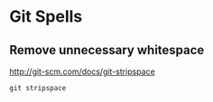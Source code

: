# Git Spells

## Remove unnecessary whitespace

http://git-scm.com/docs/git-stripspace

```
git stripspace
```


